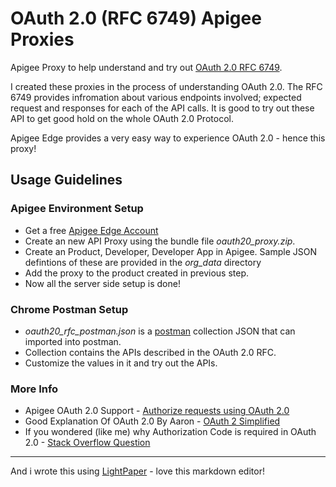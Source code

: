 OAuth 2.0 (RFC 6749)  Apigee Proxies 
==============================

Apigee Proxy to help understand and try out [OAuth 2.0 RFC 6749](http://goo.gl/XkoanG). 

I created these proxies in the process of understanding OAuth 2.0. The RFC 6749 provides infromation about various endpoints involved; expected request and responses for each of the API calls. It is good to try out these API to get good hold on the whole OAuth 2.0 Protocol. 

Apigee Edge provides a very easy way to experience OAuth 2.0 - hence this proxy!

## Usage Guidelines

### Apigee Environment Setup

* Get a free [Apigee Edge Account ](http://goo.gl/cCeu2I)
* Create an new API Proxy using the bundle file _oauth20_proxy.zip_. 
* Create an Product, Developer, Developer App in Apigee. Sample JSON defintions of these are provided in the _org_data_ directory
* Add the proxy to the product created in previous step.
* Now all the server side setup is done!
 
### Chrome Postman Setup

* _oauth20_rfc_postman.json_ is a [postman](http://goo.gl/Am8StQ) collection JSON that can imported into postman.
*  Collection contains the APIs described in the OAuth 2.0 RFC.
*  Customize the values in it and try out the APIs.

### More Info
* Apigee OAuth 2.0 Support - [Authorize requests using OAuth 2.0](http://goo.gl/ZHroQt)
* Good Explanation Of OAuth 2.0 By Aaron - [OAuth 2 Simplified](http://goo.gl/uXKWuM) 
* If you wondered (like me) why Authorization Code is required in OAuth 2.0 - [Stack Overflow Question](http://goo.gl/TqHxHZ)

-----

And i wrote this using [LightPaper](http://goo.gl/5It4jg) - love this markdown editor!